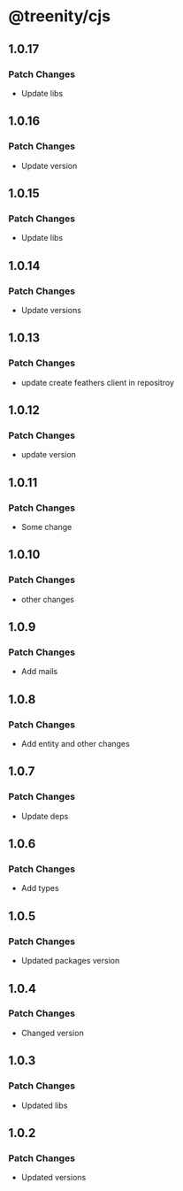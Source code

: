 # @treenity/cjs

## 1.0.17

### Patch Changes

- Update libs

## 1.0.16

### Patch Changes

- Update version

## 1.0.15

### Patch Changes

- Update libs

## 1.0.14

### Patch Changes

- Update versions

## 1.0.13

### Patch Changes

- update create feathers client in repositroy

## 1.0.12

### Patch Changes

- update version

## 1.0.11

### Patch Changes

- Some change

## 1.0.10

### Patch Changes

- other changes

## 1.0.9

### Patch Changes

- Add mails

## 1.0.8

### Patch Changes

- Add entity and other changes

## 1.0.7

### Patch Changes

- Update deps

## 1.0.6

### Patch Changes

- Add types

## 1.0.5

### Patch Changes

- Updated packages version

## 1.0.4

### Patch Changes

- Changed version

## 1.0.3

### Patch Changes

- Updated libs

## 1.0.2

### Patch Changes

- Updated versions
